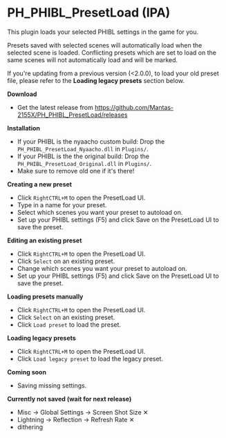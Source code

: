 # PH_PHIBL_PresetLoad (IPA)

This plugin loads your selected PHIBL settings in the game for you.  

Presets saved with selected scenes will automatically load when the selected scene is loaded.
Conflicting presets which are set to load on the same scenes will not automatically load and will be marked.

If you're updating from a previous version (<2.0.0), to load your old preset file, please refer to the **Loading legacy presets** section below.  

**Download**  
* Get the latest release from https://github.com/Mantas-2155X/PH_PHIBL_PresetLoad/releases  

**Installation**  
* If your PHIBL is the nyaacho custom build:  Drop the `PH_PHIBL_PresetLoad_Nyaacho.dll` in `Plugins/`.  
* If your PHIBL is the the original build:  Drop the `PH_PHIBL_PresetLoad_Original.dll` in `Plugins/`.  
* Make sure to remove old one if it's there!  

**Creating a new preset**  
* Click `RightCTRL+M` to open the PresetLoad UI.  
* Type in a name for your preset.  
* Select which scenes you want your preset to autoload on.  
* Set up your PHIBL settings (F5) and click Save on the PresetLoad UI to save the preset.  

**Editing an existing preset**  
* Click `RightCTRL+M` to open the PresetLoad UI.  
* Click `Select` on an existing preset.  
* Change which scenes you want your preset to autoload on.  
* Set up your PHIBL settings (F5) and click Save on the PresetLoad UI to save the preset.  

**Loading presets manually**  
* Click `RightCTRL+M` to open the PresetLoad UI.  
* Click `Select` on an existing preset.  
* Click `Load preset` to load the preset.  

**Loading legacy presets**  
* Click `RightCTRL+M` to open the PresetLoad UI.  
* Click `Load legacy preset` to load the legacy preset.  

**Coming soon**  
* Saving missing settings.  

**Currently not saved (wait for next release)**  
* Misc -> Global Settings -> Screen Shot Size ✕  
* Lightning -> Reflection -> Refresh Rate ✕  
* dithering  
